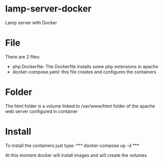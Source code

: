 # lamp-server-docker
Lamp server with Docker
# File
There are 2 files: 
  - php.Dockerfile: The Dockerfile installs some php extensions in apache
  - docker-compose.yaml: this file creates and configures the containers
# Folder
The html folder is a volume linked to /var/www/html folder of the apache web server configured in container
# Install
To install the containers just type: *** docker-compose up -d ***

At this moment docker will install images and will create the volumes
